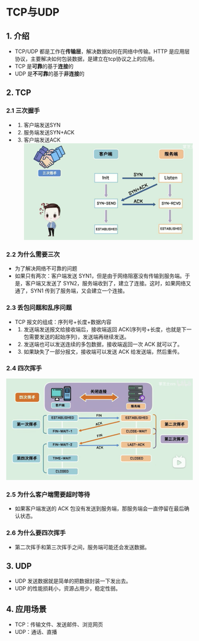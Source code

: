 # TCP与UDP

## 1. 介绍
- TCP/UDP 都是工作在**传输层**，解决数据如何在网络中传输。HTTP 是应用层协议，主要解决如何包装数据，是建立在tcp协议之上的应用。
- TCP 是**可靠**的基于**连接**的
- UDP 是**不可靠**的基于**非连接**的

## 2. TCP
### 2.1 三次握手
- 1. 客户端发送SYN
- 2. 服务端发送SYN+ACK
- 3. 客户端发送ACK
![TCP三次握手](../../images/TCP三次握手.png)

### 2.2 为什么需要三次
- 为了解决网络不可靠的问题
- 如果只有两次：客户端发送 SYN1，但是由于网络阻塞没有传输到服务端。于是，客户端又发送了 SYN2，服务端收到了，建立了连接。这时，如果网络又通了，SYN1 传到了服务端，又会建立一个连接。

### 2.3 丢包问题和乱序问题
- TCP 报文的组成：序列号+长度+数据内容
- 1. 发送端发送报文给接收端后，接收端返回 ACK(序列号+长度，也就是下一包需要发送的起始序列)，发送端再继续发送。
- 2. 发送端也可以发送连续的多包数据，接收端返回一次 ACK 就可以了。
- 3. 如果缺失了一部分报文，接收端可以发送 ACK 给发送端，然后重传。

### 2.4 四次挥手
![TCP四次挥手](../../images/TCP四次挥手.png)

### 2.5 为什么客户端需要超时等待
- 如果客户端发送的 ACK 包没有发送到服务端，那服务端会一直停留在最后确认状态。

### 2.6 为什么要四次挥手
- 第二次挥手和第三次挥手之间，服务端可能还会发送数据。

## 3. UDP
- UDP 发送数据就是简单的把数据封装一下发出去。
- UDP 的性能损耗小，资源占用少，稳定性弱。

## 4. 应用场景
- TCP：传输文件、发送邮件、浏览网页
- UDP：通话、直播
